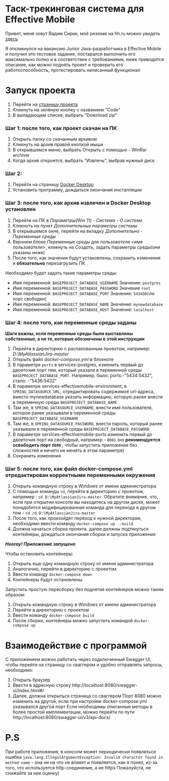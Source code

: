 # Таск-трекинговая система для Effective Mobile

Привет, меня зовут Вадим Сирик, моё резюме на hh.ru можно увидеть <a id="myhref" href="https://krasnoyarsk.hh.ru/resume/adb17ed8ff0c974da80039ed1f6d4e6a464253">здесь</a>. 

Я откликнулся на вакансию Junior Java-разработчика в Effective Mobile и получил это тестовое задание, постарался выполнить его максимально полно и в соответствии с требованиями, ниже приводится описание, как можно поднять проект и проверить его работоспособность, протестировать написанный функционал


# Запуск проекта

1. Перейти на <a id="myhref" href="https://github.com/closeyoureyess/MyAtlassianJira">страницу проекта</a> 
2. Кликнуть на зелёную кнопку с названием "Code"
3. В выпадающем списке, выбрать "Download zip"

### Шаг 1: после того, как проект скачан на ПК

1. Открыть папку со скачанным архивом
2. Кликнуть на архив правой кнопкой мыши
3. В открывшемся меню, выбрать Открыть с помощью - WinRar archiver
4. Когда архив откроется, выбрать "Извлечь", выбрав нужный диск

### Шаг 2:

1. Перейти на страницу <a id="myhref" href="https://www.docker.com/products/docker-desktop/">Docker Desktop</a>
2. Установить программу, дождаться окончания инсталляции

### Шаг 3: после того, как архив извлечен и Docker Desktop установлен

1. Перейти на ПК в *Параметры*(Win 11) - *Система* - *О системе*
2. Кликнуть на пункт *Дополнительные параметры системы*
3. В открывшемся окне, перейти на вкладку *Дополнительно* - *Переменные среды*
4. Верхнем блоке *Переменные среды для пользователя <имя пользователя>*, кликнуть на *Создать*, задать параметры среды(они указаны ниже)
5. После того, как значения будут установлены, сохранить изменения и **обязательно** перезагрузить ПК

Необходимо будет задать такие параметры среды: 
* Имя переменной: `BASEPROJECT_DATABASE_USERNAME`
Значение: `postgres`
* Имя переменной: `BASEPROJECT_DATABASE_PASSWORD`
Значение `root`
* Имя переменной: `BASEPROJECT_DATABASE_PORT`
Значение: `5434`(если порт свободен)
* Имя переменной: `BASEPROJECT_DATABASE_NAME`
Значение: `mynewdatabase`
* Имя переменной: `BASEPROJECT_DATABASE_HOST`
Значение: `localhost`

### Шаг 4: после того, как переменные среды заданы
**Шаги важны, если переменные среды были выставлены собственные, а не те, которые обозначены в этой инструкции**
1. Перейти в директорию с распакованным проектом, например: *D:\MyAtlassianJira-master*
2. Открыть файл *docker-compose.yml* в блокноте
3. В параметре `ports` в services-postgres, изменить первый до двоеточия порт тем, который указали в переменной среды `BASEPROJECT_DATABASE_PORT`. Например, было: ports:-"5434:5432", стало: -"5436:5432"
4. В параметре services-effectivemobile-environment, в `SPRING_DATASOURCE_URL`, отредактировать содержимое url-адреса, вместо mynewdatabase указать информацию, которую ранее внести в переменную среды `BASEPROJECT_DATABASE_NAME`
5. Там же, в `SPRING_DATASOURCE_USERNAME`, внести имя пользователя, которое ранее указывали в переменной среды `BASEPROJECT_DATABASE_USERNAME`
6. Там же, в `SPRING_DATASOURCE_PASSWORD`, внести пароль, который ранее указывали в переменной среды `BASEPROJECT_DATABASE_PASSWORD`
7. В параметре services-effectivemobile-ports изменить первый до двоеточия порт на свободный, например - `8081` (но **рекомендуется освободить порт `8080`** , чтобы запустить приложение без сложностей и ничего не менять в этом параметре)
8. Сохранить изменения

### Шаг 5: после того, как файл docker-compose.yml отредактирован корректными переменными окружения

1. Открыть командную строку в Windows от имени администратора
2. С помощью команды `cd`, перейти в директорию с проектом, например : `cd D:\MyAtlassianJira-master`. 
Обратите внимание, что, если при открытии консоли вы находитесь на другом диске, может понадобится модифицированная команда для перехода в другом том - `cd /d D:\MyAtlassianJira-master`
4. После того, как произойдет переход к нужной директории, необходимо ввести команду `docker-compose up --build`
5. Должна начаться сборка проекта. далее должны подтянуться контейнеры, дождаться окончания сборки и запуска приложение

***Hooray! Приложение запущено***

Чтобы остановить контейнеры:
1. Открыть еще одну командную строку от имени администратора
2. Аналогично, перейти в директорию с проектом
3. Ввести команду `docker-compose down`
4. Контейнеры будут остановлены

Запустить простую пересборку без поднятия контейнеров можно таким образом:

1. Открыть командную строку в Windows от имени администратора
2. Перейти в директорию с проектом
3. Ввести команду `docker-compose build`
4. После сборки, контейнеры можно запустить командой `docker-compose up`


# Взаимодействие с программой

С приложением можно работать через подключенный Swagger UI, чтобы перейти на страницу со сваггером и удобно отправлять запросы, необходимо:
1. Открыть браузер
2. Ввести в адресную строку http://localhost:8080/swagger-ui/index.html#/
3. Далее, должна открыться страница со сваггером
Порт 8080 можно изменить на другой, если при настройке docker-compose.yml указывался другой порт
Если необходимы описанные методы в более простой имплементации, можно перейти по пути  http://localhost:8080/swagger-ui/v3/api-docs/
# P.S
При работе приложения, в консоли может периодически появляться ошибка  `java.lang.IllegalArgumentException: Invalid character found in method name` - она ни на что не влияет и появляется, как я понял, из-за того, что используется http-соединение, а не https
Пожалуйста, не снижайте за нее оценку)
